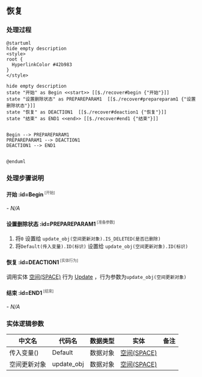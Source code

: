 ## 恢复 <!-- {docsify-ignore-all} -->

   

### 处理过程

```plantuml
@startuml
hide empty description
<style>
root {
  HyperlinkColor #42b983
}
</style>

hide empty description
state "开始" as Begin <<start>> [[$./recover#begin {"开始"}]]
state "设置删除状态" as PREPAREPARAM1  [[$./recover#prepareparam1 {"设置删除状态"}]]
state "恢复" as DEACTION1  [[$./recover#deaction1 {"恢复"}]]
state "结束" as END1 <<end>> [[$./recover#end1 {"结束"}]]


Begin --> PREPAREPARAM1
PREPAREPARAM1 --> DEACTION1
DEACTION1 --> END1


@enduml
```


### 处理步骤说明

#### 开始 :id=Begin<sup class="footnote-symbol"> <font color=gray size=1>[开始]</font></sup>



*- N/A*
#### 设置删除状态 :id=PREPAREPARAM1<sup class="footnote-symbol"> <font color=gray size=1>[准备参数]</font></sup>



1. 将`0` 设置给  `update_obj(空间更新对象).IS_DELETED(是否已删除)`
2. 将`Default(传入变量).ID(标识)` 设置给  `update_obj(空间更新对象).ID(标识)`

#### 恢复 :id=DEACTION1<sup class="footnote-symbol"> <font color=gray size=1>[实体行为]</font></sup>



调用实体 [空间(SPACE)](module/Wiki/Space.md) 行为 [Update](module/Wiki/Space#行为) ，行为参数为`update_obj(空间更新对象)`

#### 结束 :id=END1<sup class="footnote-symbol"> <font color=gray size=1>[结束]</font></sup>



*- N/A*



### 实体逻辑参数

|    中文名   |    代码名    |  数据类型    |  实体   |备注 |
| --------| --------| -------- | -------- | --------   |
|传入变量(<i class="fa fa-check"/></i>)|Default|数据对象|[空间(SPACE)](module/Wiki/Space.md)||
|空间更新对象|update_obj|数据对象|[空间(SPACE)](module/Wiki/Space.md)||

